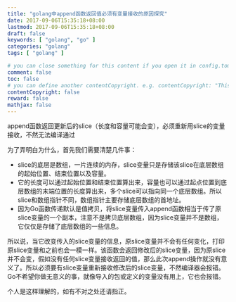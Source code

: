 ```yaml
---
title: "golang中append函数返回值必须有变量接收的原因探究"
date: 2017-09-06T15:35:18+08:00
lastmod: 2017-09-06T15:35:18+08:00
draft: false
keywords: [ "golang", "go" ]
categories: "golang"
tags: [ "golang" ]

# you can close something for this content if you open it in config.toml.
comment: false
toc: false
# you can define another contentCopyright. e.g. contentCopyright: "This is an another copyright."
contentCopyright: false
reward: false
mathjax: false
---
```


append函数返回更新后的slice（长度和容量可能会变），必须重新用slice的变量接收，不然无法编译通过
    
为了弄明白为什么，首先我们需要清楚几件事：

- slice的底层是数组，一片连续的内存，slice变量只是存储该slice在底层数组的起始位置、结束位置以及容量。
- 它的长度可以通过起始位置和结束位置算出来，容量也可以通过起点位置到底层数组的末端位置的长度算出来，多个slice可以指向同一个底层数组。所以slice和数组指针不同，数组指针主要存储底层数组的首地址。
- 因为Go函数传递默认是值拷贝，将slice变量传入append函数相当于传了原slice变量的一个副本，注意不是拷贝底层数组，因为slice变量并不是数组，它仅仅是存储了底层数组的一些信息。


所以说，当它改变传入的slice变量的信息，原slice变量并不会有任何变化，打印原slice变量和之前也会一模一样。该函数会返回修改后的slice变量，因为原slice并不会变，假如没有任何slice变量接收返回的值，那么此次append操作就没有意义了。所以必须要有slice变量重新接收修改后的slice变量，不然编译器会报错。Go不希望你做无意义的事，就像导入的包或定义的变量没有用上，它也会报错。


个人是这样理解的，如有不对之处还请指正。
